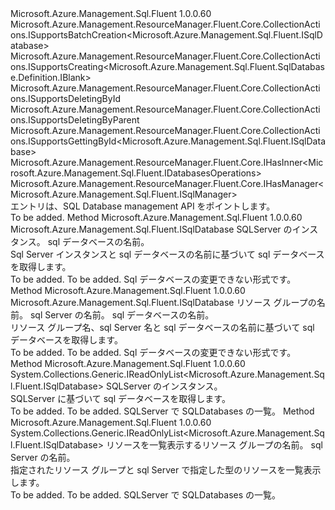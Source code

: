 <Type Name="ISqlDatabases" FullName="Microsoft.Azure.Management.Sql.Fluent.ISqlDatabases">
  <TypeSignature Language="C#" Value="public interface ISqlDatabases : Microsoft.Azure.Management.ResourceManager.Fluent.Core.CollectionActions.ISupportsBatchCreation&lt;Microsoft.Azure.Management.Sql.Fluent.ISqlDatabase&gt;, Microsoft.Azure.Management.ResourceManager.Fluent.Core.CollectionActions.ISupportsCreating&lt;Microsoft.Azure.Management.Sql.Fluent.SqlDatabase.Definition.IBlank&gt;, Microsoft.Azure.Management.ResourceManager.Fluent.Core.CollectionActions.ISupportsDeletingById, Microsoft.Azure.Management.ResourceManager.Fluent.Core.CollectionActions.ISupportsDeletingByParent, Microsoft.Azure.Management.ResourceManager.Fluent.Core.CollectionActions.ISupportsGettingById&lt;Microsoft.Azure.Management.Sql.Fluent.ISqlDatabase&gt;, Microsoft.Azure.Management.ResourceManager.Fluent.Core.IHasInner&lt;Microsoft.Azure.Management.Sql.Fluent.IDatabasesOperations&gt;, Microsoft.Azure.Management.ResourceManager.Fluent.Core.IHasManager&lt;Microsoft.Azure.Management.Sql.Fluent.ISqlManager&gt;" />
  <TypeSignature Language="ILAsm" Value=".class public interface auto ansi abstract ISqlDatabases implements class Microsoft.Azure.Management.ResourceManager.Fluent.Core.CollectionActions.ISupportsBatchCreation`1&lt;class Microsoft.Azure.Management.Sql.Fluent.ISqlDatabase&gt;, class Microsoft.Azure.Management.ResourceManager.Fluent.Core.CollectionActions.ISupportsCreating`1&lt;class Microsoft.Azure.Management.Sql.Fluent.SqlDatabase.Definition.IBlank&gt;, class Microsoft.Azure.Management.ResourceManager.Fluent.Core.CollectionActions.ISupportsDeletingById, class Microsoft.Azure.Management.ResourceManager.Fluent.Core.CollectionActions.ISupportsDeletingByParent, class Microsoft.Azure.Management.ResourceManager.Fluent.Core.CollectionActions.ISupportsGettingById`1&lt;class Microsoft.Azure.Management.Sql.Fluent.ISqlDatabase&gt;, class Microsoft.Azure.Management.ResourceManager.Fluent.Core.IHasInner`1&lt;class Microsoft.Azure.Management.Sql.Fluent.IDatabasesOperations&gt;, class Microsoft.Azure.Management.ResourceManager.Fluent.Core.IHasManager`1&lt;class Microsoft.Azure.Management.Sql.Fluent.ISqlManager&gt;" />
  <TypeSignature Language="DocId" Value="T:Microsoft.Azure.Management.Sql.Fluent.ISqlDatabases" />
  <TypeSignature Language="VB.NET" Value="Public Interface ISqlDatabases&#xA;Implements IHasInner(Of IDatabasesOperations), IHasManager(Of ISqlManager), ISupportsBatchCreation(Of ISqlDatabase), ISupportsCreating(Of IBlank), ISupportsDeletingById, ISupportsDeletingByParent, ISupportsGettingById(Of ISqlDatabase)" />
  <TypeSignature Language="F#" Value="type ISqlDatabases = interface&#xA;    interface ISupportsCreating&lt;IBlank&gt;&#xA;    interface ISupportsDeletingById&#xA;    interface ISupportsGettingById&lt;ISqlDatabase&gt;&#xA;    interface ISupportsBatchCreation&lt;ISqlDatabase&gt;&#xA;    interface ISupportsDeletingByParent&#xA;    interface IHasManager&lt;ISqlManager&gt;&#xA;    interface IHasInner&lt;IDatabasesOperations&gt;" />
  <AssemblyInfo>
    <AssemblyName>Microsoft.Azure.Management.Sql.Fluent</AssemblyName>
    <AssemblyVersion>1.0.0.60</AssemblyVersion>
  </AssemblyInfo>
  <Interfaces>
    <Interface>
      <InterfaceName>Microsoft.Azure.Management.ResourceManager.Fluent.Core.CollectionActions.ISupportsBatchCreation&lt;Microsoft.Azure.Management.Sql.Fluent.ISqlDatabase&gt;</InterfaceName>
    </Interface>
    <Interface>
      <InterfaceName>Microsoft.Azure.Management.ResourceManager.Fluent.Core.CollectionActions.ISupportsCreating&lt;Microsoft.Azure.Management.Sql.Fluent.SqlDatabase.Definition.IBlank&gt;</InterfaceName>
    </Interface>
    <Interface>
      <InterfaceName>Microsoft.Azure.Management.ResourceManager.Fluent.Core.CollectionActions.ISupportsDeletingById</InterfaceName>
    </Interface>
    <Interface>
      <InterfaceName>Microsoft.Azure.Management.ResourceManager.Fluent.Core.CollectionActions.ISupportsDeletingByParent</InterfaceName>
    </Interface>
    <Interface>
      <InterfaceName>Microsoft.Azure.Management.ResourceManager.Fluent.Core.CollectionActions.ISupportsGettingById&lt;Microsoft.Azure.Management.Sql.Fluent.ISqlDatabase&gt;</InterfaceName>
    </Interface>
    <Interface>
      <InterfaceName>Microsoft.Azure.Management.ResourceManager.Fluent.Core.IHasInner&lt;Microsoft.Azure.Management.Sql.Fluent.IDatabasesOperations&gt;</InterfaceName>
    </Interface>
    <Interface>
      <InterfaceName>Microsoft.Azure.Management.ResourceManager.Fluent.Core.IHasManager&lt;Microsoft.Azure.Management.Sql.Fluent.ISqlManager&gt;</InterfaceName>
    </Interface>
  </Interfaces>
  <Docs>
    <summary>
            エントリは、SQL Database management API をポイントします。
            </summary>
    <remarks>To be added.</remarks>
  </Docs>
  <Members>
    <Member MemberName="GetBySqlServer">
      <MemberSignature Language="C#" Value="public Microsoft.Azure.Management.Sql.Fluent.ISqlDatabase GetBySqlServer (Microsoft.Azure.Management.Sql.Fluent.ISqlServer sqlServer, string name);" />
      <MemberSignature Language="ILAsm" Value=".method public hidebysig newslot virtual instance class Microsoft.Azure.Management.Sql.Fluent.ISqlDatabase GetBySqlServer(class Microsoft.Azure.Management.Sql.Fluent.ISqlServer sqlServer, string name) cil managed" />
      <MemberSignature Language="DocId" Value="M:Microsoft.Azure.Management.Sql.Fluent.ISqlDatabases.GetBySqlServer(Microsoft.Azure.Management.Sql.Fluent.ISqlServer,System.String)" />
      <MemberSignature Language="VB.NET" Value="Public Function GetBySqlServer (sqlServer As ISqlServer, name As String) As ISqlDatabase" />
      <MemberSignature Language="F#" Value="abstract member GetBySqlServer : Microsoft.Azure.Management.Sql.Fluent.ISqlServer * string -&gt; Microsoft.Azure.Management.Sql.Fluent.ISqlDatabase" Usage="iSqlDatabases.GetBySqlServer (sqlServer, name)" />
      <MemberType>Method</MemberType>
      <AssemblyInfo>
        <AssemblyName>Microsoft.Azure.Management.Sql.Fluent</AssemblyName>
        <AssemblyVersion>1.0.0.60</AssemblyVersion>
      </AssemblyInfo>
      <ReturnValue>
        <ReturnType>Microsoft.Azure.Management.Sql.Fluent.ISqlDatabase</ReturnType>
      </ReturnValue>
      <Parameters>
        <Parameter Name="sqlServer" Type="Microsoft.Azure.Management.Sql.Fluent.ISqlServer" />
        <Parameter Name="name" Type="System.String" />
      </Parameters>
      <Docs>
        <param name="sqlServer">SQLServer のインスタンス。</param>
        <param name="name">sql データベースの名前。</param>
        <summary>
            Sql Server インスタンスと sql データベースの名前に基づいて sql データベースを取得します。
            </summary>
        <returns>To be added.</returns>
        <remarks>To be added.</remarks>
        <return>Sql データベースの変更できない形式です。</return>
      </Docs>
    </Member>
    <Member MemberName="GetBySqlServer">
      <MemberSignature Language="C#" Value="public Microsoft.Azure.Management.Sql.Fluent.ISqlDatabase GetBySqlServer (string resourceGroup, string sqlServerName, string name);" />
      <MemberSignature Language="ILAsm" Value=".method public hidebysig newslot virtual instance class Microsoft.Azure.Management.Sql.Fluent.ISqlDatabase GetBySqlServer(string resourceGroup, string sqlServerName, string name) cil managed" />
      <MemberSignature Language="DocId" Value="M:Microsoft.Azure.Management.Sql.Fluent.ISqlDatabases.GetBySqlServer(System.String,System.String,System.String)" />
      <MemberSignature Language="VB.NET" Value="Public Function GetBySqlServer (resourceGroup As String, sqlServerName As String, name As String) As ISqlDatabase" />
      <MemberSignature Language="F#" Value="abstract member GetBySqlServer : string * string * string -&gt; Microsoft.Azure.Management.Sql.Fluent.ISqlDatabase" Usage="iSqlDatabases.GetBySqlServer (resourceGroup, sqlServerName, name)" />
      <MemberType>Method</MemberType>
      <AssemblyInfo>
        <AssemblyName>Microsoft.Azure.Management.Sql.Fluent</AssemblyName>
        <AssemblyVersion>1.0.0.60</AssemblyVersion>
      </AssemblyInfo>
      <ReturnValue>
        <ReturnType>Microsoft.Azure.Management.Sql.Fluent.ISqlDatabase</ReturnType>
      </ReturnValue>
      <Parameters>
        <Parameter Name="resourceGroup" Type="System.String" />
        <Parameter Name="sqlServerName" Type="System.String" />
        <Parameter Name="name" Type="System.String" />
      </Parameters>
      <Docs>
        <param name="resourceGroup">リソース グループの名前。</param>
        <param name="sqlServerName">sql Server の名前。</param>
        <param name="name">sql データベースの名前。</param>
        <summary>
            リソース グループ名、sql Server 名と sql データベースの名前に基づいて sql データベースを取得します。
            </summary>
        <returns>To be added.</returns>
        <remarks>To be added.</remarks>
        <return>Sql データベースの変更できない形式です。</return>
      </Docs>
    </Member>
    <Member MemberName="ListBySqlServer">
      <MemberSignature Language="C#" Value="public System.Collections.Generic.IReadOnlyList&lt;Microsoft.Azure.Management.Sql.Fluent.ISqlDatabase&gt; ListBySqlServer (Microsoft.Azure.Management.Sql.Fluent.ISqlServer sqlServer);" />
      <MemberSignature Language="ILAsm" Value=".method public hidebysig newslot virtual instance class System.Collections.Generic.IReadOnlyList`1&lt;class Microsoft.Azure.Management.Sql.Fluent.ISqlDatabase&gt; ListBySqlServer(class Microsoft.Azure.Management.Sql.Fluent.ISqlServer sqlServer) cil managed" />
      <MemberSignature Language="DocId" Value="M:Microsoft.Azure.Management.Sql.Fluent.ISqlDatabases.ListBySqlServer(Microsoft.Azure.Management.Sql.Fluent.ISqlServer)" />
      <MemberSignature Language="VB.NET" Value="Public Function ListBySqlServer (sqlServer As ISqlServer) As IReadOnlyList(Of ISqlDatabase)" />
      <MemberSignature Language="F#" Value="abstract member ListBySqlServer : Microsoft.Azure.Management.Sql.Fluent.ISqlServer -&gt; System.Collections.Generic.IReadOnlyList&lt;Microsoft.Azure.Management.Sql.Fluent.ISqlDatabase&gt;" Usage="iSqlDatabases.ListBySqlServer sqlServer" />
      <MemberType>Method</MemberType>
      <AssemblyInfo>
        <AssemblyName>Microsoft.Azure.Management.Sql.Fluent</AssemblyName>
        <AssemblyVersion>1.0.0.60</AssemblyVersion>
      </AssemblyInfo>
      <ReturnValue>
        <ReturnType>System.Collections.Generic.IReadOnlyList&lt;Microsoft.Azure.Management.Sql.Fluent.ISqlDatabase&gt;</ReturnType>
      </ReturnValue>
      <Parameters>
        <Parameter Name="sqlServer" Type="Microsoft.Azure.Management.Sql.Fluent.ISqlServer" />
      </Parameters>
      <Docs>
        <param name="sqlServer">SQLServer のインスタンス。</param>
        <summary>
            SQLServer に基づいて sql データベースを取得します。
            </summary>
        <returns>To be added.</returns>
        <remarks>To be added.</remarks>
        <return>SQLServer で SQLDatabases の一覧。</return>
      </Docs>
    </Member>
    <Member MemberName="ListBySqlServer">
      <MemberSignature Language="C#" Value="public System.Collections.Generic.IReadOnlyList&lt;Microsoft.Azure.Management.Sql.Fluent.ISqlDatabase&gt; ListBySqlServer (string resourceGroupName, string sqlServerName);" />
      <MemberSignature Language="ILAsm" Value=".method public hidebysig newslot virtual instance class System.Collections.Generic.IReadOnlyList`1&lt;class Microsoft.Azure.Management.Sql.Fluent.ISqlDatabase&gt; ListBySqlServer(string resourceGroupName, string sqlServerName) cil managed" />
      <MemberSignature Language="DocId" Value="M:Microsoft.Azure.Management.Sql.Fluent.ISqlDatabases.ListBySqlServer(System.String,System.String)" />
      <MemberSignature Language="VB.NET" Value="Public Function ListBySqlServer (resourceGroupName As String, sqlServerName As String) As IReadOnlyList(Of ISqlDatabase)" />
      <MemberSignature Language="F#" Value="abstract member ListBySqlServer : string * string -&gt; System.Collections.Generic.IReadOnlyList&lt;Microsoft.Azure.Management.Sql.Fluent.ISqlDatabase&gt;" Usage="iSqlDatabases.ListBySqlServer (resourceGroupName, sqlServerName)" />
      <MemberType>Method</MemberType>
      <AssemblyInfo>
        <AssemblyName>Microsoft.Azure.Management.Sql.Fluent</AssemblyName>
        <AssemblyVersion>1.0.0.60</AssemblyVersion>
      </AssemblyInfo>
      <ReturnValue>
        <ReturnType>System.Collections.Generic.IReadOnlyList&lt;Microsoft.Azure.Management.Sql.Fluent.ISqlDatabase&gt;</ReturnType>
      </ReturnValue>
      <Parameters>
        <Parameter Name="resourceGroupName" Type="System.String" />
        <Parameter Name="sqlServerName" Type="System.String" />
      </Parameters>
      <Docs>
        <param name="resourceGroupName">リソースを一覧表示するリソース グループの名前。</param>
        <param name="sqlServerName">sql Server の名前。</param>
        <summary>
            指定されたリソース グループと sql Server で指定した型のリソースを一覧表示します。
            </summary>
        <returns>To be added.</returns>
        <remarks>To be added.</remarks>
        <return>SQLServer で SQLDatabases の一覧。</return>
      </Docs>
    </Member>
  </Members>
</Type>